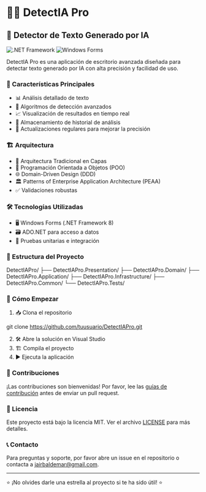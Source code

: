 # 🕵️‍♂️ DetectIA Pro

## 🚀 Detector de Texto Generado por IA

![.NET Framework](https://img.shields.io/badge/.NET%20Framework-8.0-blue)
![Windows Forms](https://img.shields.io/badge/Windows%20Forms-✔-brightgreen)

DetectIA Pro es una aplicación de escritorio avanzada diseñada para detectar texto generado por IA con alta precisión y facilidad de uso.

### 🌟 Características Principales

- 📊 Análisis detallado de texto
- 🧠 Algoritmos de detección avanzados
- 📈 Visualización de resultados en tiempo real
- 💾 Almacenamiento de historial de análisis
- 🔄 Actualizaciones regulares para mejorar la precisión

### 🏗️ Arquitectura

- 🔺 Arquitectura Tradicional en Capas
- 🧱 Programación Orientada a Objetos (POO)
- 🌐 Domain-Driven Design (DDD)
- 🏛️ Patterns of Enterprise Application Architecture (PEAA)
- ✅ Validaciones robustas

### 🛠️ Tecnologías Utilizadas

- 🖥️ Windows Forms (.NET Framework 8)
- 🗃️ ADO.NET para acceso a datos
- 🧪 Pruebas unitarias e integración

### 📂 Estructura del Proyecto
DetectIAPro/
├── DetectIAPro.Presentation/
├── DetectIAPro.Domain/
├── DetectIAPro.Application/
├── DetectIAPro.Infrastructure/
├── DetectIAPro.Common/
└── DetectIAPro.Tests/

### 🚀 Cómo Empezar

1. 📥 Clona el repositorio

git clone https://github.com/tuusuario/DetectIAPro.git

2. 🛠️ Abre la solución en Visual Studio
3. 🏗️ Compila el proyecto
4. ▶️ Ejecuta la aplicación

### 🤝 Contribuciones

¡Las contribuciones son bienvenidas! Por favor, lee las [guías de contribución](CONTRIBUTING.md) antes de enviar un pull request.

### 📄 Licencia

Este proyecto está bajo la licencia MIT. Ver el archivo [LICENSE](LICENSE) para más detalles.

### 📞 Contacto

Para preguntas y soporte, por favor abre un issue en el repositorio o contacta a [jairbaldemar@gmail.com](mailto:tu@email.com).

---

⭐️ ¡No olvides darle una estrella al proyecto si te ha sido útil! ⭐️
